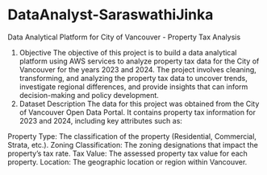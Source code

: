 # DataAnalyst-SaraswathiJinka
Data Analytical Platform for City of Vancouver - Property Tax Analysis
1. Objective
The objective of this project is to build a data analytical platform using AWS services to analyze property tax data for the City of Vancouver for the years 2023 and 2024. The project involves cleaning, transforming, and analyzing the property tax data to uncover trends, investigate regional differences, and provide insights that can inform decision-making and policy development.
2. Dataset Description
The data for this project was obtained from the City of Vancouver Open Data Portal. It contains property tax information for 2023 and 2024, including key attributes such as:

Property Type: The classification of the property (Residential, Commercial, Strata, etc.).
Zoning Classification: The zoning designations that impact the property’s tax rate.
Tax Value: The assessed property tax value for each property.
Location: The geographic location or region within Vancouver.
